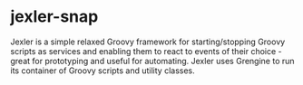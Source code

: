 # jexler-snap
Jexler is a simple relaxed Groovy framework for starting/stopping Groovy scripts as services and enabling them to react to events of their choice - great for prototyping and useful for automating.  Jexler uses Grengine to run its container of Groovy scripts and utility classes.
